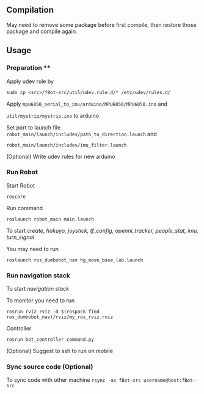 ## Compilation
May need to remove some package before first compile, then restore those package and compile again.
## Usage
### Preparation **
Apply udev rule by

`sudo cp <src>/fBot-src/util/udev.rule.d/* /etc/udev/rules.d/`

Apply `mpu6050_serial_to_imu/arduino/MPU6050/MPU6050.ino` and

`util/mystrip/mystrip.ino` to arduino

Set port to launch file `robot_main/launch/includes/path_to_direction.launch` and

`robot_main/launch/includes/imu_filter.launch`

(Optional) Write udev rules for new arduino

### Run Robot

Start Robot

`roscore`

Run command

`roslaunch robot_main main.launch`

To start *create, hokuyo, joystick, tf_config, openni_tracker, people_stat, imu, turn_signal*

You may need to run

`roslaunch ros_dumbobot_nav hg_move_base_lab.launch`

### Run navigation stack

To start *navigation stack*

To monitor you need to run

`rosrun rviz rviz -d $(rospack find ros_dumbobot_nav)/rviz/my_ros_rviz.rviz`

Controller

`rosrun bot_controller command.py`

(Optional) Suggest to ssh to run on mobile

### Sync source code (Optional)
To sync code with other machine
`rsync -av fBot-src username@host:fBot-src`
